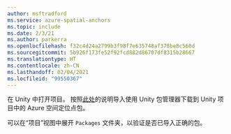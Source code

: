 ```yaml
---
author: msftradford
ms.service: azure-spatial-anchors
ms.topic: include
ms.date: 2/3/21
ms.author: parkerra
ms.openlocfilehash: f32c4d24a2799b3f98f7e635748af378be8c560d
ms.sourcegitcommit: 5b926f173fe52f92fcd882d86707df8315b28667
ms.translationtype: HT
ms.contentlocale: zh-CN
ms.lasthandoff: 02/04/2021
ms.locfileid: "99550367"
---
```

在 Unity 中打开项目。 按照<a href="https://docs.unity3d.com/Manual/upm-ui-tarball.html" target="_blank">此处</a>的说明导入使用 Unity 包管理器下载到 Unity 项目中的 Azure 空间定位点包。

可以在“项目”视图中展开 `Packages` 文件夹，以验证是否已导入正确的包。